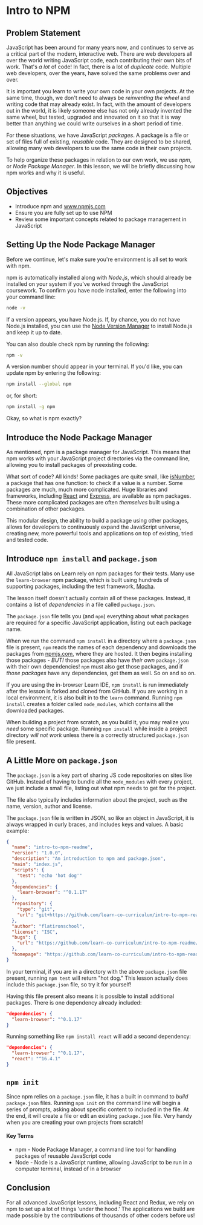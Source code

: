 # Intro to NPM

## Problem Statement

JavaScript has been around for many years now, and continues to serve as a
critical part of the modern, interactive web. There are web developers all over
the world writing JavaScript code, each contributing their own bits of work.
That's _a lot_ of code! In fact, there is a lot of _duplicate_ code. Multiple
web developers, over the years, have solved the same problems over and over.

It is important you learn to write your own code in your own projects. At the
same time, though, we don't need to always be _reinventing the wheel_ and
writing code that may already exist. In fact, with the amount of developers out
in the world, it is likely someone else has not only already invented the same
wheel, but tested, upgraded and innovated on it so that it is way better than
anything we could write ourselves in a short period of time.

For these situations, we have JavaScript _packages_. A package is a file or set
of files full of existing, _reusable_ code. They are designed to be shared,
allowing many web developers to use the same code in their own projects.

To help organize these packages in relation to our own work, we use _npm_, or
_Node Package Manager_. In this lesson, we will be briefly discussing how npm
works and why it is useful.

## Objectives

- Introduce npm and www.npmjs.com
- Ensure you are fully set up to use NPM
- Review some important concepts related to package management in JavaScript

## Setting Up the Node Package Manager

Before we continue, let's make sure you're environment is all set to work with
npm.

npm is automatically installed along with _Node.js_, which should already be
installed on your system if you've worked through the JavaScript coursework.  To
confirm you have node installed, enter the following into your command line:

```sh
node -v
```

If a version appears, you have Node.js. If, by chance, you do not have Node.js
installed, you can use the [Node Version Manager][nvm] to install Node.js and
keep it up to date.

You can also double check npm by running the following:

```sh
npm -v
```

A version number should appear in your terminal. If you'd like, you can update
npm by entering the following:

```sh
npm install --global npm
```

or, for short:

```sh
npm install -g npm
```

Okay, so what is npm exactly?

## Introduce the Node Package Manager

As mentioned, npm is a package manager for JavaScript. This means that npm works
with your JavaScript project directories via the command line, allowing you to
install packages of preexisting code.

What sort of code? All kinds! Some packages are quite small, like
[isNumber][isNumber], a package that has one function: to check if a value is a
number. Some packages are much, much more complicated. Huge libraries and
frameworks, including [React][react] and [Express][expjs], are available as npm
packages. These more complicated packages are often _themselves_ built using a
combination of other packages.

This modular design, the ability to build a package using other packages, allows
for developers to continuously expand the JavaScript universe, creating new,
more powerful tools and applications on top of existing, tried and tested code.

## Introduce `npm install` and `package.json`

All JavaScript labs on Learn rely on npm packages for their tests. Many use the
`learn-browser` npm package, which is built using hundreds of supporting
packages, including the test framework, [Mocha][mocha].

The lesson itself doesn't actually contain all of these packages. Instead, it
contains a list of _dependencies_ in a file called `package.json`.

The `package.json` file tells you (and `npm`) everything about what packages are
required for a specific JavaScript application, listing out each package name.

When we run the command `npm install` in a directory where a `package.json` file
is present, `npm` reads the names of each dependency and downloads the packages
from [npmjs.com][npmjs], where they are hosted. It then begins installing those
packages - _BUT!_ those packages also have _their own_ `package.json` with their
own dependencies! `npm` must also get those packages, and if _those packages_
have any dependencies, get them as well. So on and so on.

If you are using the in-browser Learn IDE, `npm install` is run immediately
after the lesson is forked and cloned from GitHub.  If you are working in a
local environment, it is also built in to the `learn` command. Running `npm
install` creates a folder called `node_modules`, which contains all the
downloaded packages.

When building a project from scratch, as you build it, you may realize you
_need_ some specific package. Running `npm install` while inside a project
directory _will not work_ unless there is a correctly structured `package.json`
file present.

## A Little More on `package.json`

The `package.json` is a key part of sharing JS code repositories on sites like
GitHub.  Instead of having to bundle all the `node_modules` with every project,
we just include a small file, listing out what npm needs to get for the project.

The file also typically includes information about the project, such as the
name, version, author and license.

The `package.json` file is written in JSON, so like an object in JavaScript, it
is always wrapped in curly braces, and includes keys and values. A basic
example:

```json
{
  "name": "intro-to-npm-readme",
  "version": "1.0.0",
  "description": "An introduction to npm and package.json",
  "main": "index.js",
  "scripts": {
    "test": "echo 'hot dog'"
  },
  "dependencies": {
    "learn-browser": "^0.1.17"
  },
  "repository": {
    "type": "git",
    "url": "git+https://github.com/learn-co-curriculum/intro-to-npm-readme.git"
  },
  "author": "flatironschool",
  "license": "ISC",
  "bugs": {
    "url": "https://github.com/learn-co-curriculum/intro-to-npm-readme/issues"
  },
  "homepage": "https://github.com/learn-co-curriculum/intro-to-npm-readme#readme"
}
```

In your terminal, if you are in a directory with the above `package.json` file
present, running `npm test` will return "hot dog." This lesson actually does include this `package.json` file, so try it for yourself!

Having this file present also means it is possible to install additional packages.  There is one dependency already included:

```json
"dependencies": {
  "learn-browser": "^0.1.17"
}
```

Running something like `npm install react` will add a second dependency:

```json
"dependencies": {
  "learn-browser": "^0.1.17",
  "react": "^16.4.1"
}
```

## `npm init`

Since npm relies on a `package.json` file, it has a built in command to _build_
`package.json` files. Running `npm init` on the command line will begin a series
of prompts, asking about specific content to included in the file. At the end,
it will create a file or edit an existing `package.json` file. Very handy when
you are creating your own projects from scratch!

#### Key Terms

- npm - Node Package Manager, a command line tool for handling packages of reusable
JavaScript code
- Node - Node is a JavaScript runtime, allowing JavaScript to be run in a computer
terminal, instead of in a browser

## Conclusion

For all advanced JavaScript lessons, including React and Redux, we rely on npm
to set up a lot of things 'under the hood.' The applications we build are made
possible by the contributions of thousands of other coders before us!

[nvm]: https://github.com/creationix/nvm
[isNumber]: https://www.npmjs.com/package/isnumber
[react]: https://www.npmjs.com/package/react
[expjs]: https://expressjs.com/
[mocha]: https://mochajs.org/
[npmjs]: https://www.npmjs.com/
